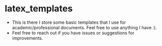 # latex_templates
- This is there I store some basic templates that I use for academic/professional documents. Feel free to use anything I have :). 
- Feel free to reach out if you have issues or suggestions for improvements. 